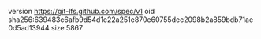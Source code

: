 version https://git-lfs.github.com/spec/v1
oid sha256:639483c6afb9d54d1e22a251e870e60755dec2098b2a859bdb71ae0d5ad13944
size 5867
